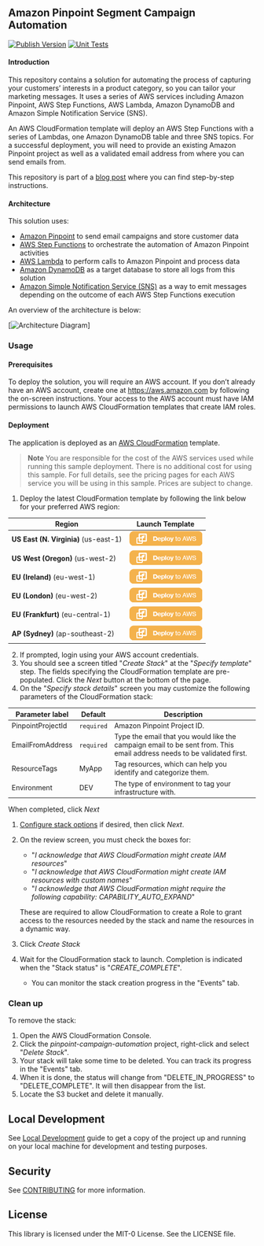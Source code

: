 ## Amazon Pinpoint Segment Campaign Automation

[![Publish Version](https://github.com/aws-samples/amazon-pinpoint-segment-campaign-automation/workflows/Publish%20Version/badge.svg)](https://github.com/aws-samples/amazon-pinpoint-segment-campaign-automation/actions)
[![Unit Tests](https://github.com/aws-samples/amazon-pinpoint-segment-campaign-automation/workflows/Unit%20Tests/badge.svg)](https://github.com/aws-samples/amazon-pinpoint-segment-campaign-automation/actions)

#### Introduction

This repository contains a solution for automating the process of capturing your customers’ interests in a product category, so you can tailor your marketing messages. It uses a series of AWS services including Amazon Pinpoint, AWS Step Functions, AWS Lambda, Amazon DynamoDB and Amazon Simple Notification Service (SNS).

An AWS CloudFormation template will deploy an AWS Step Functions with a series of Lambdas, one Amazon DynamoDB table and three SNS topics. For a successful deployment, you will need to provide an existing Amazon Pinpoint project as well as a validated email address from where you can send emails from.

This repository is part of a [blog post](https://aws.amazon.com/blogs/industries/automate-product-inventory-updates-to-customers-based-on-their-interests/) where you can find step-by-step instructions.

#### Architecture

This solution uses:
* [Amazon Pinpoint](https://aws.amazon.com/pinpoint/) to send email campaigns and store customer data
* [AWS Step Functions](https://aws.amazon.com/step-functions/) to orchestrate the automation of Amazon Pinpoint activities
* [AWS Lambda](https://aws.amazon.com/lambda/) to perform calls to Amazon Pinpoint and process data
* [Amazon DynamoDB](https://aws.amazon.com/dynamodb/) as a target database to store all logs from this solution
* [Amazon Simple Notification Service (SNS)](https://aws.amazon.com/sns/) as a way to emit messages depending on the outcome of each AWS Step Functions execution

An overview of the architecture is below:

 [![Architecture Diagram](docs/architecture-diagram.png)]

### Usage

#### Prerequisites

To deploy the solution, you will require an AWS account. If you don’t already have an AWS account,
create one at <https://aws.amazon.com> by following the on-screen instructions.
Your access to the AWS account must have IAM permissions to launch AWS CloudFormation templates that create IAM roles.

#### Deployment

The application is deployed as an [AWS CloudFormation](https://aws.amazon.com/cloudformation) template.

> **Note**
You are responsible for the cost of the AWS services used while running this sample deployment. There is no additional
cost for using this sample. For full details, see the pricing pages for each AWS service you will be using in this sample. Prices are subject to change.

1. Deploy the latest CloudFormation template by following the link below for your preferred AWS region:

|Region|Launch Template|
|------|---------------|
|**US East (N. Virginia)** (us-east-1) | [![Launch CloudFormation Stack](docs/deploy-to-aws.png)](https://console.aws.amazon.com/cloudformation/home?region=us-east-1#/stacks/new?stackName=pinpoint-campaign-automation&templateURL=https://s3.amazonaws.com/solution-builders-us-east-1/amazon-pinpoint-segment-campaign-automation/latest/main.template)|
|**US West (Oregon)** (us-west-2) | [![Launch CloudFormation Stack](docs/deploy-to-aws.png)](https://console.aws.amazon.com/cloudformation/home?region=us-west-2#/stacks/new?stackName=pinpoint-campaign-automation&templateURL=https://s3.amazonaws.com/solution-builders-us-west-2/amazon-pinpoint-segment-campaign-automation/latest/main.template)|
|**EU (Ireland)** (eu-west-1) | [![Launch CloudFormation Stack](docs/deploy-to-aws.png)](https://console.aws.amazon.com/cloudformation/home?region=eu-west-1#/stacks/new?stackName=pinpoint-campaign-automation&templateURL=https://s3.amazonaws.com/solution-builders-eu-west-1/amazon-pinpoint-segment-campaign-automation/latest/main.template)|
|**EU (London)** (eu-west-2) | [![Launch CloudFormation Stack](docs/deploy-to-aws.png)](https://console.aws.amazon.com/cloudformation/home?region=eu-west-2#/stacks/new?stackName=pinpoint-campaign-automation&templateURL=https://s3.amazonaws.com/solution-builders-eu-west-2/amazon-pinpoint-segment-campaign-automation/latest/main.template)|
|**EU (Frankfurt)** (eu-central-1) | [![Launch CloudFormation Stack](docs/deploy-to-aws.png)](https://console.aws.amazon.com/cloudformation/home?region=eu-central-1#/stacks/new?stackName=pinpoint-campaign-automation&templateURL=https://s3.amazonaws.com/solution-builders-eu-central-1/amazon-pinpoint-segment-campaign-automation/latest/main.template)|
|**AP (Sydney)** (ap-southeast-2) | [![Launch CloudFormation Stack](docs/deploy-to-aws.png)](https://console.aws.amazon.com/cloudformation/home?region=ap-southeast-2#/stacks/new?stackName=pinpoint-campaign-automation&templateURL=https://s3.amazonaws.com/solution-builders-ap-southeast-2/amazon-pinpoint-segment-campaign-automation/latest/main.template)|

2. If prompted, login using your AWS account credentials.
1. You should see a screen titled "*Create Stack*" at the "*Specify template*" step. The fields specifying the CloudFormation
   template are pre-populated. Click the *Next* button at the bottom of the page.
1. On the "*Specify stack details*" screen you may customize the following parameters of the CloudFormation stack:

|Parameter label|Default|Description|
|---------------|-------|-----------|
|PinpointProjectId|`required`|Amazon Pinpoint Project ID.|
|EmailFromAddress|`required`|Type the email that you would like the campaign email to be sent from. This email address needs to be validated first.|
|ResourceTags|MyApp|Tag resources, which can help you identify and categorize them.|
|Environment|DEV|The type of environment to tag your infrastructure with.|

When completed, click *Next*
1. [Configure stack options](https://docs.aws.amazon.com/AWSCloudFormation/latest/UserGuide/cfn-console-add-tags.html) if desired, then click *Next*.
1. On the review screen, you must check the boxes for:
    * "*I acknowledge that AWS CloudFormation might create IAM resources*"
    * "*I acknowledge that AWS CloudFormation might create IAM resources with custom names*"
    * "*I acknowledge that AWS CloudFormation might require the following capability: CAPABILITY_AUTO_EXPAND*"

   These are required to allow CloudFormation to create a Role to grant access to the resources needed by the stack and name the resources in a dynamic way.
1. Click *Create Stack*
1. Wait for the CloudFormation stack to launch. Completion is indicated when the "Stack status" is "*CREATE_COMPLETE*".
    * You can monitor the stack creation progress in the "Events" tab.

### Clean up

To remove the stack:

1. Open the AWS CloudFormation Console.
1. Click the *pinpoint-campaign-automation* project, right-click and select "*Delete Stack*".
1. Your stack will take some time to be deleted. You can track its progress in the "Events" tab.
1. When it is done, the status will change from "DELETE_IN_PROGRESS" to "DELETE_COMPLETE". It will then disappear from the list.
1. Locate the S3 bucket and delete it manually.

## Local Development
See [Local Development](docs/LOCAL_DEVELOPMENT.md) guide to get a copy of the project up and running on your local machine for development and testing purposes.

## Security

See [CONTRIBUTING](CONTRIBUTING.md#security-issue-notifications) for more information.

## License

This library is licensed under the MIT-0 License. See the LICENSE file.

